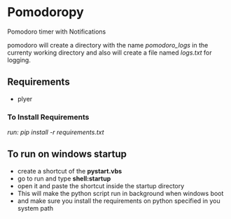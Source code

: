 # Pomodoropy
Pomodoro timer with Notifications

pomodoro will create a directory with the name *pomodoro_logs* in the currenty working directory and also will create a file named *logs.txt* for logging.

## Requirements
* plyer

### To Install Requirements 
*run: pip install -r requirements.txt*

## To run on windows startup
* create a shortcut of the **pystart.vbs**
* go to run and type **shell:startup**
* open it and paste the shortcut inside the startup directory
* This will make the python script run in background when windows boot
* and make sure you install the requirements on python specified in you system path
